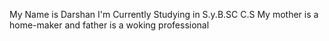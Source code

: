 My Name is Darshan
I'm Currently Studying in S.y.B.SC C.S
My mother is a home-maker and father is a woking professional
